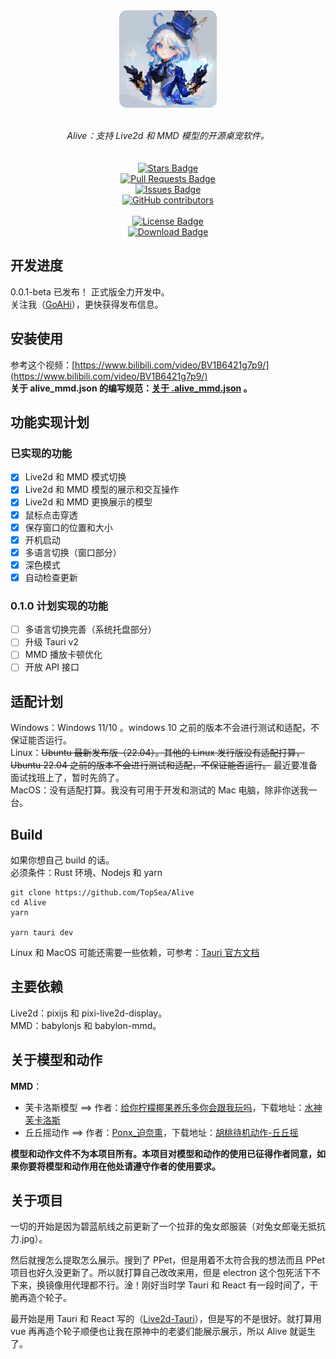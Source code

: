 
<div align="center" style="display: flex; flex-direction: column; align-items: center;">
<img style="width: 156px; height: 156px; border-radius: 12px;" src="./public/app-icon.png" alt="App Icon"/></a>
<br>
<br>
<i>Alive：支持 Live2d 和 MMD 模型的开源桌宠软件。</i>
<br>
<br>
<a href="https://github.com/TopSea/Alive/stargazers"><img src="https://img.shields.io/github/stars/TopSea/Alive" alt="Stars Badge"/></a>
<a href="https://github.com/TopSea/Alive/pulls"><img src="https://img.shields.io/github/issues-pr/TopSea/Alive" alt="Pull Requests Badge"/></a>
<a href="https://github.com/TopSea/Alive/issues"><img src="https://img.shields.io/github/issues/TopSea/Alive" alt="Issues Badge"/></a>
<a href="https://github.com/TopSea/Alive/graphs/contributors"><img alt="GitHub contributors" src="https://img.shields.io/github/contributors/TopSea/Alive?color=2b9348"></a>
<br>
<a href="https://github.com/TopSea/Alive/blob/master/LICENSE"><img src="https://img.shields.io/github/license/TopSea/Alive?color=2b9348" alt="License Badge"/></a>
<a href="https://github.com/TopSea/Alive/releases"><img src="https://img.shields.io/github/downloads/TopSea/Alive/total" alt="Download Badge"/></a>
</div>

## 开发进度
0.0.1-beta 已发布！
正式版全力开发中。   
关注我（[GoAHi](https://space.bilibili.com/307219768)），更快获得发布信息。

## 安装使用
参考这个视频：[https://www.bilibili.com/video/BV1B6421g7p9/](https://www.bilibili.com/video/BV1B6421g7p9/)      
**关于 alive_mmd.json 的编写规范：[关于 .alive_mmd.json](./docs/alive_mmd.md) 。**

## 功能实现计划
### 已实现的功能
- [x] Live2d 和 MMD 模式切换
- [x] Live2d 和 MMD 模型的展示和交互操作
- [x] Live2d 和 MMD 更换展示的模型
- [x] 鼠标点击穿透
- [x] 保存窗口的位置和大小
- [x] 开机启动
- [x] 多语言切换（窗口部分）
- [x] 深色模式
- [x] 自动检查更新

### 0.1.0 计划实现的功能
- [ ] 多语言切换完善（系统托盘部分）
- [ ] 升级 Tauri v2
- [ ] MMD 播放卡顿优化
- [ ] 开放 API 接口

## 适配计划
Windows：Windows 11/10 。windows 10 之前的版本不会进行测试和适配，不保证能否运行。  
Linux：~~Ubuntu 最新发布版（22.04）。其他的 Linux 发行版没有适配打算，Ubuntu 22.04 之前的版本不会进行测试和适配，不保证能否运行。~~ 最近要准备面试找班上了，暂时先鸽了。  
MacOS：没有适配打算。我没有可用于开发和测试的 Mac 电脑，除非你送我一台。

## Build
如果你想自己 build 的话。  
必须条件：Rust 环境、Nodejs 和 yarn
```
git clone https://github.com/TopSea/Alive
cd Alive
yarn

yarn tauri dev
```
Linux 和 MacOS 可能还需要一些依赖，可参考：[Tauri 官方文档](https://tauri.app/zh-cn/v1/guides/getting-started/prerequisites)

## 主要依赖
Live2d：pixijs 和 pixi-live2d-display。   
MMD：babylonjs 和 babylon-mmd。

## 关于模型和动作
**MMD**：  
* 芙卡洛斯模型 ==> 作者：[给你柠檬椰果养乐多你会跟我玩吗](https://space.bilibili.com/32704665)，下载地址：[水神 芙卡洛斯](https://www.aplaybox.com/details/model/ZftsfJMVgQsx)
* 丘丘摇动作 ==> 作者：[Ponx_迫奈熏](https://space.bilibili.com/345268724)，下载地址：[胡桃待机动作-丘丘摇](https://www.aplaybox.com/details/motion/HDLRono2SdAG)   

**模型和动作文件不为本项目所有。本项目对模型和动作的使用已征得作者同意，如果你要将模型和动作用在他处请遵守作者的使用要求。**    

## 关于项目
一切的开始是因为碧蓝航线之前更新了一个拉菲的兔女郎服装（对兔女郎毫无抵抗力.jpg）。  

然后就搜怎么提取怎么展示。搜到了 PPet，但是用着不太符合我的想法而且 PPet 项目也好久没更新了。所以就打算自己改改来用，但是 electron 这个包死活下不下来，换镜像用代理都不行。淦！刚好当时学 Tauri 和 React 有一段时间了，干脆再造个轮子。  

最开始是用 Tauri 和 React 写的（[Live2d-Tauri](https://github.com/TopSea/Live2d-Tauri)），但是写的不是很好。就打算用 vue 再再造个轮子顺便也让我在原神中的老婆们能展示展示，所以 Alive 就诞生了。




[app-icon]: ./public/app-icon.png

